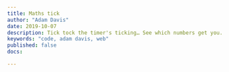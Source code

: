 ```yaml
---
title: Maths tick
author: "Adam Davis"
date: 2019-10-07
description: Tick tock the timer's ticking… See which numbers get you. 
keywords: "code, adam davis, web"
published: false
docs:

---
```




